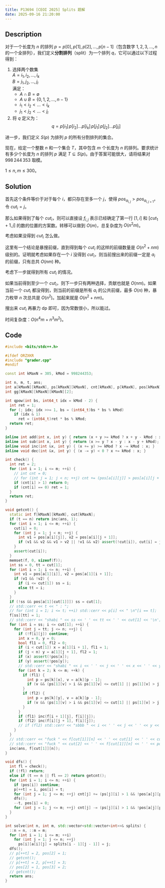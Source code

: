 ```yaml
---
title: P13694 [CEOI 2025] Splits 题解
date: 2025-09-16 21:20:00
---
```


## Description

对于一个长度为 $n$ 的排列 $p = p[0], p[1], p[2], \ldots, p[n - 1]$（包含数字 $1, 2, 3, \ldots, n$ 的一个全排列），我们定义**分割排列**（split）为一个排列 $q$，它可以通过以下过程得到：

1. 选择两个数集  
   $A = i_1, i_2, \ldots, i_k$  
   $B = j_1, j_2, \ldots, j_l$  
   满足：
   - $A \cap B = \emptyset$
   - $A \cup B = \{0, 1, 2, \ldots, n - 1\}$
   - $i_1 < i_2 < \ldots < i_k$
   - $j_1 < j_2 < \ldots < j_l$
2. 将 $q$ 定义为：
   $$
   q = p[i_1]\, p[i_2] \ldots p[i_k]\, p[j_1]\, p[j_2] \ldots p[j_l]
   $$

进一步，我们定义 $S(p)$ 为排列 $p$ 的所有分割排列的集合。

现在，给定一个整数 $n$ 和一个集合 $T$，其中包含 $m$ 个长度为 $n$ 的排列。要求统计有多少个长度为 $n$ 的排列 $p$ 满足 $T \subseteq S(p)$。由于答案可能很大，请将结果对 $998\,244\,353$ 取模。

$1\leq n,m\leq 300$。

## Solution

首先这个条件等价于对于每个 $i$，都只存在至多一个 $j$，使得 $pos_{a_{i,j}}>pos_{a_{i,j+1}}$，令 $cut_i=j$。

那么如果得到了每个 $cut_i$，则可以直接设 $f_{i,j}$ 表示已经确定了第一行 $[1,i]$ 和 $[cut_1+1,j]$ 的数的位置的方案数。转移可以做到 $O(m)$，总复杂度为 $O(n^2m)$。

考虑如果没得到 $cut_i$ 怎么做。

这里有一个结论是暴搜前缀，直到得到每个 $cut_i$ 的这样的前缀数量是 $O(n^2+nm)$ 级别的。证明就考虑如果存在一个 $i$ 没得到 $cut_i$，则当前搜出来的前缀一定是 $a_i$ 的前缀，只有总共 $O(nm)$ 种。

考虑下一步就得到所有 $cut_i$ 的情况。

如果当前得到至少一个 $cut_i$，则下一步只有两种选择，贡献也就是 $O(nm)$。如果当前一个 $cut_i$ 都没得到，则当前的前缀是所有 $a_i$ 的公共前缀，最多 $O(n)$ 种，暴力枚举 $n$ 次总共是 $O(n^2)$。加起来就是 $O(n^2+nm)$。

搜出来 $cut_i$ 再暴力 dp 即可，因为常数很小，所以能过。

时间复杂度：$O(n^4m+n^3m^2)$。

## Code

```cpp
#include <bits/stdc++.h>

#ifdef ORZXKR
#include "grader.cpp"
#endif

const int kMaxN = 305, kMod = 998244353;

int n, m, t, ans;
int a[kMaxN][kMaxN], ps[kMaxN][kMaxN], cnt[kMaxN], p[kMaxN], pos[kMaxN];
int gg[kMaxN][kMaxN][kMaxN][2];

int qpow(int bs, int64_t idx = kMod - 2) {
  int ret = 1;
  for (; idx; idx >>= 1, bs = (int64_t)bs * bs % kMod)
    if (idx & 1)
      ret = (int64_t)ret * bs % kMod;
  return ret;
}

inline int add(int x, int y) { return (x + y >= kMod ? x + y - kMod : x + y); }
inline int sub(int x, int y) { return (x >= y ? x - y : x - y + kMod); }
inline void inc(int &x, int y) { (x += y) >= kMod ? x -= kMod : x; }
inline void dec(int &x, int y) { (x -= y) < 0 ? x += kMod : x; }

int check() {
  int ret = 2;
  for (int i = 1; i <= m; ++i) {
    // int cnt = 0;
    // for (int j = 1; j < n; ++j) cnt += (pos[a[i][j]] > pos[a[i][j + 1]]);
    if (cnt[i] > 1) return 0;
    if (cnt[i] == 0) ret = 1;
  }
  return ret;
}

void getcnt() {
  static int f[kMaxN][kMaxN], cut[kMaxN];
  if (t == n) return inc(ans, 1);
  for (int i = 1; i <= m; ++i) {
    cut[i] = 0;
    for (int j = 1; j < n; ++j) {
      int v1 = pos[a[i][j]], v2 = pos[a[i][j + 1]];
      if (v1 && v2 && v1 > v2 || !v1 && v2) assert(!cut[i]), cut[i] = j;
    }
    assert(cut[i]);
  }
  memset(f, 0, sizeof(f));
  int ss = 0, tt = cut[1];
  for (int i = 1; i <= n; ++i) {
    int v1 = pos[a[1][i]], v2 = pos[a[1][i + 1]];
    if (v1 && !v2) {
      if (i <= cut[1]) ss = i;
      else tt = i;
    }
  }
  if (!ss && pos[a[1][cut[1]]]) ss = cut[1];
  // std::cerr << t << " : ";
  // for (int i = 1; i <= t; ++i) std::cerr << p[i] << " \n"[i == t];
  f[ss][tt] = 1;
  // std::cerr << "shabi " << ss << ' ' << tt << ' ' << cut[1] << '\n';
  for (int i = ss; i <= cut[1]; ++i) {
    for (int j = tt; j <= n; ++j) {
      if (!f[i][j]) continue;
      int x = 0, y = 0;
      bool fl1 = 0, fl2 = 0;
      if (i < cut[1]) x = a[1][i + 1], fl1 = 1;
      if (j < n) y = a[1][j + 1], fl2 = 1;
      if (x) assert(!pos[x]);
      if (y) assert(!pos[y]);
      // std::cerr << "shabi " << i << ' ' << j << ' ' << x << ' ' << y << '\n';
      for (int k = 2; k <= m; ++k) {
        if (fl1) {
          int p = ps[k][x], v = a[k][p - 1];
          if (v && (ps[1][v] > i && ps[1][v] <= cut[1] || ps[1][v] > j)) fl1 = 0;
        }
        if (fl2) {
          int p = ps[k][y], v = a[k][p - 1];
          if (v && (ps[1][v] > i && ps[1][v] <= cut[1] || ps[1][v] > j)) fl2 = 0;
        }
      }
      if (fl1) inc(f[i + 1][j], f[i][j]);
      if (fl2) inc(f[i][j + 1], f[i][j]);
      // if (fl2) std::cerr << "sbbb " << i << ' ' << j << ' ' << y << ' ' << ps[1][a[2][ps[2][y] - 1]] << '\n';
    }
  }
  // std::cerr << "fuck " << f[cut[1]][n] << ' ' << cut[1] << ' ' << cut[2] << ' ' << cut[3] << '\n';
  // std::cerr << "fuck " << cut[2] << ' ' << f[cut[1]][n] << ' ' << pos[1] << ' ' << pos[2] << ' ' << pos[3] << '\n';
  inc(ans, f[cut[1]][n]);
}

void dfs() {
  int fl = check();
  if (!fl) return;
  else if (t == n || fl == 2) return getcnt();
  for (int i = 1; i <= n; ++i) {
    if (pos[i]) continue;
    p[++t] = i, pos[i] = t;
    for (int j = 1; j <= m; ++j) cnt[j] += (ps[j][i] > 1 && !pos[a[j][ps[j][i] - 1]]);
    dfs();
    --t, pos[i] = 0;
    for (int j = 1; j <= m; ++j) cnt[j] -= (ps[j][i] > 1 && !pos[a[j][ps[j][i] - 1]]);
  }
}

int solve(int n, int m, std::vector<std::vector<int>>& splits) {
  ::n = n, ::m = m;
  for (int i = 1; i <= m; ++i)
    for (int j = 1; j <= n; ++j)
      ps[i][a[i][j] = splits[i - 1][j - 1]] = j;
  dfs();
  // p[++t] = 2, pos[2] = 1;
  // getcnt();
  // p[++t] = 2, p[++t] = 3;
  // pos[2] = 1, pos[3] = 2;
  // getcnt();
  return ans;
}
```